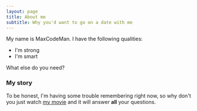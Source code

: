 ```yaml
---
layout: page
title: About me
subtitle: Why you'd want to go on a date with me
---
```


My name is MaxCodeMan. I have the following qualities:

- I'm strong
- I'm smart

What else do you need?

### My story

To be honest, I'm having some trouble remembering right now, so why don't you just watch [my movie](https://en.wikipedia.org/wiki/The_Princess_Bride_%28film%29) and it will answer **all** your questions.
